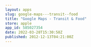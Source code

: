 ```yaml
---
layout: apps
slug: google-maps---transit--food
title: "Google Maps - Transit & Food"
store: apple
app_id: 585027354
date: 2022-03-28T15:30:58Z
published: 2012-12-13T04:21:00Z
---
```

